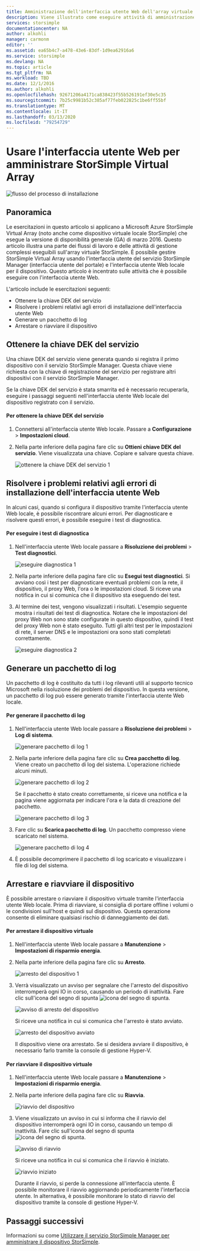 ```yaml
---
title: Amministrazione dell'interfaccia utente Web dell'array virtuale StorSimple | Microsoft Docs
description: Viene illustrato come eseguire attività di amministrazione di base del dispositivo tramite l'interfaccia utente Web dell'array virtuale StorSimple.
services: storsimple
documentationcenter: NA
author: alkohli
manager: carmonm
editor: ''
ms.assetid: ea65b4c7-a478-43e6-83df-1d9ea62916a6
ms.service: storsimple
ms.devlang: NA
ms.topic: article
ms.tgt_pltfrm: NA
ms.workload: TBD
ms.date: 12/1/2016
ms.author: alkohli
ms.openlocfilehash: 92671206a4171ca838423f55b526191ef30e5c35
ms.sourcegitcommit: 7b25c9981b52c385af77feb022825c1be6ff55bf
ms.translationtype: MT
ms.contentlocale: it-IT
ms.lasthandoff: 03/13/2020
ms.locfileid: "79254729"
---
```

# <a name="use-the-web-ui-to-administer-your-storsimple-virtual-array"></a>Usare l'interfaccia utente Web per amministrare StorSimple Virtual Array
![flusso del processo di installazione](./media/storsimple-ova-web-ui-admin/manage4.png)

## <a name="overview"></a>Panoramica
Le esercitazioni in questo articolo si applicano a Microsoft Azure StorSimple Virtual Array (noto anche come dispositivo virtuale locale StorSimple) che esegue la versione di disponibilità generale (GA) di marzo 2016. Questo articolo illustra una parte dei flussi di lavoro e delle attività di gestione complessi eseguibili sull'array virtuale StorSimple. È possibile gestire StorSimple Virtual Array usando l'interfaccia utente del servizio StorSimple Manager (interfaccia utente del portale) e l'interfaccia utente Web locale per il dispositivo. Questo articolo è incentrato sulle attività che è possibile eseguire con l'interfaccia utente Web.

L'articolo include le esercitazioni seguenti:

* Ottenere la chiave DEK del servizio
* Risolvere i problemi relativi agli errori di installazione dell'interfaccia utente Web
* Generare un pacchetto di log
* Arrestare o riavviare il dispositivo

## <a name="get-the-service-data-encryption-key"></a>Ottenere la chiave DEK del servizio
Una chiave DEK del servizio viene generata quando si registra il primo dispositivo con il servizio StorSimple Manager. Questa chiave viene richiesta con la chiave di registrazione del servizio per registrare altri dispositivi con il servizio StorSimple Manager.

Se la chiave DEK del servizio è stata smarrita ed è necessario recuperarla, eseguire i passaggi seguenti nell'interfaccia utente Web locale del dispositivo registrato con il servizio.

#### <a name="to-get-the-service-data-encryption-key"></a>Per ottenere la chiave DEK del servizio
1. Connettersi all'interfaccia utente Web locale. Passare a **Configurazione** > **Impostazioni cloud**.
2. Nella parte inferiore della pagina fare clic su **Ottieni chiave DEK del servizio**. Viene visualizzata una chiave. Copiare e salvare questa chiave.
   
    ![ottenere la chiave DEK del servizio 1](./media/storsimple-ova-web-ui-admin/image27.png)

## <a name="troubleshoot-web-ui-setup-errors"></a>Risolvere i problemi relativi agli errori di installazione dell'interfaccia utente Web
In alcuni casi, quando si configura il dispositivo tramite l'interfaccia utente Web locale, è possibile riscontrare alcuni errori. Per diagnosticare e risolvere questi errori, è possibile eseguire i test di diagnostica.

#### <a name="to-run-the-diagnostic-tests"></a>Per eseguire i test di diagnostica
1. Nell'interfaccia utente Web locale passare a **Risoluzione dei problemi** > **Test diagnostici**.
   
    ![eseguire diagnostica 1](./media/storsimple-ova-web-ui-admin/image29.png)
2. Nella parte inferiore della pagina fare clic su **Esegui test diagnostici**. Si avviano così i test per diagnosticare eventuali problemi con la rete, il dispositivo, il proxy Web, l'ora o le impostazioni cloud. Si riceve una notifica in cui si comunica che il dispositivo sta eseguendo dei test.
3. Al termine dei test, vengono visualizzati i risultati. L'esempio seguente mostra i risultati dei test di diagnostica. Notare che le impostazioni del proxy Web non sono state configurate in questo dispositivo, quindi il test del proxy Web non è stato eseguito. Tutti gli altri test per le impostazioni di rete, il server DNS e le impostazioni ora sono stati completati correttamente.
   
    ![eseguire diagnostica 2](./media/storsimple-ova-web-ui-admin/image30.png)

## <a name="generate-a-log-package"></a>Generare un pacchetto di log
Un pacchetto di log è costituito da tutti i log rilevanti utili al supporto tecnico Microsoft nella risoluzione dei problemi del dispositivo. In questa versione, un pacchetto di log può essere generato tramite l'interfaccia utente Web locale.

#### <a name="to-generate-the-log-package"></a>Per generare il pacchetto di log
1. Nell'interfaccia utente Web locale passare a **Risoluzione dei problemi** > **Log di sistema**.
   
    ![generare pacchetto di log 1](./media/storsimple-ova-web-ui-admin/image31.png)
2. Nella parte inferiore della pagina fare clic su **Crea pacchetto di log**. Viene creato un pacchetto di log del sistema. L'operazione richiede alcuni minuti.
   
    ![generare pacchetto di log 2](./media/storsimple-ova-web-ui-admin/image32.png)
   
    Se il pacchetto è stato creato correttamente, si riceve una notifica e la pagina viene aggiornata per indicare l'ora e la data di creazione del pacchetto.
   
    ![generare pacchetto di log 3](./media/storsimple-ova-web-ui-admin/image33.png)
3. Fare clic su **Scarica pacchetto di log**. Un pacchetto compresso viene scaricato nel sistema.
   
    ![generare pacchetto di log 4](./media/storsimple-ova-web-ui-admin/image34.png)
4. È possibile decomprimere il pacchetto di log scaricato e visualizzare i file di log del sistema.

## <a name="shut-down-and-restart-your-device"></a>Arrestare e riavviare il dispositivo
È possibile arrestare o riavviare il dispositivo virtuale tramite l'interfaccia utente Web locale. Prima di riavviare, si consiglia di portare offline i volumi o le condivisioni sull'host e quindi sul dispositivo. Questa operazione consente di eliminare qualsiasi  rischio di danneggiamento dei dati. 

#### <a name="to-shut-down-your-virtual-device"></a>Per arrestare il dispositivo virtuale
1. Nell'interfaccia utente Web locale passare a **Manutenzione** > **Impostazioni di risparmio energia**.
2. Nella parte inferiore della pagina fare clic su **Arresto**.
   
    ![arresto del dispositivo 1](./media/storsimple-ova-web-ui-admin/image36.png)
3. Verrà visualizzato un avviso per segnalare che l'arresto del dispositivo interromperà ogni IO in corso, causando un periodo di inattività. Fare clic sull'icona del segno di spunta ![icona del segno di spunta](./media/storsimple-ova-web-ui-admin/image3.png).
   
    ![avviso di arresto del dispositivo](./media/storsimple-ova-web-ui-admin/image37.png)
   
    Si riceve una notifica in cui si comunica che l'arresto è stato avviato.
   
    ![arresto del dispositivo avviato](./media/storsimple-ova-web-ui-admin/image38.png)
   
    Il dispositivo viene ora arrestato. Se si desidera avviare il dispositivo, è necessario farlo tramite la console di gestione Hyper-V.

#### <a name="to-restart-your-virtual-device"></a>Per riavviare il dispositivo virtuale
1. Nell'interfaccia utente Web locale passare a **Manutenzione** > **Impostazioni di risparmio energia**.
2. Nella parte inferiore della pagina fare clic su **Riavvia**.
   
    ![riavvio del dispositivo](./media/storsimple-ova-web-ui-admin/image36.png)
3. Viene visualizzato un avviso in cui si informa che il riavvio del dispositivo interromperà ogni IO in corso, causando un tempo di inattività. Fare clic sull'icona del segno di spunta ![icona del segno di spunta](./media/storsimple-ova-web-ui-admin/image3.png).
   
    ![avviso di riavvio](./media/storsimple-ova-web-ui-admin/image37.png)
   
    Si riceve una notifica in cui si comunica che il riavvio è iniziato.
   
    ![riavvio iniziato](./media/storsimple-ova-web-ui-admin/image39.png)
   
    Durante il riavvio, si perde la connessione all'interfaccia utente. È possibile monitorare il riavvio aggiornando periodicamente l'interfaccia utente. In alternativa, è possibile monitorare lo stato di riavvio del dispositivo tramite la console di gestione Hyper-V.

## <a name="next-steps"></a>Passaggi successivi
Informazioni su come [Utilizzare il servizio StorSimple Manager per amministrare il dispositivo StorSimple](storsimple-virtual-array-manager-service-administration.md).

